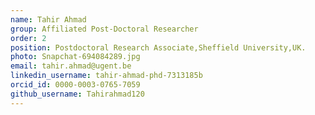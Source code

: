 ```yaml
---
name: Tahir Ahmad 
group: Affiliated Post-Doctoral Researcher
order: 2
position: Postdoctoral Research Associate,Sheffield University,UK.
photo: Snapchat-694084289.jpg
email: tahir.ahmad@ugent.be
linkedin_username: tahir-ahmad-phd-7313185b
orcid_id: 0000-0003-0765-7059
github_username: Tahirahmad120
---
```

